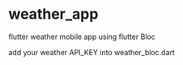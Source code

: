 # weather_app

flutter weather mobile app using flutter Bloc

add your weather API_KEY into weather_bloc.dart